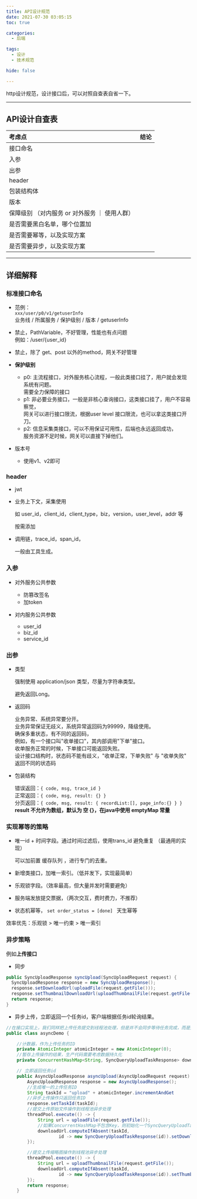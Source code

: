 ```yaml
---
title: API设计规范
date: 2021-07-30 03:05:15
toc: true

categories:
  - 后端

tags:
  - 设计
  - 技术规范

hide: false

---
```




http设计规范，设计接口后，可以对照自查表自省一下。

<!-- more -->

------



## API设计自查表



| 考虑点                                        | 结论 |
| :-------------------------------------------- | ---- |
| 接口命名                                      |      |
| 入参                                          |      |
| 出参                                          |      |
| header                                        |      |
| 包装结构体                                    |      |
| 版本                                          |      |
| 保障级别 （对内服务 or 对外服务 ｜ 使用人群） |      |
| 是否需要黑白名单，哪个位置加                  |      |
| 是否需要幂等，以及实现方案                    |      |
| 是否需要异步，以及实现方案                    |      |





------



## 详细解释



### 标准接口命名

- 范例：<br>`xxx/user/p0/v1/getuserInfo`<br>业务线 / 所属服务 / 保护级别 / 版本 / getuserInfo

- 禁止，PathVariable，不好管理，性能也有点问题<br>例如：/user/{user_id}

- 禁止，除了 get、post 以外的method，网关不好管理

- **保护级别**

  - p0: 主流程接口，对外服务核心流程，一般此类接口挂了，用户就会发现系统有问题。<br>需要全力保障的接口
  - p1: 非必要业务接口，一般是非核心查询接口，这类接口挂了，用户不容易察觉，<br>网关可以进行接口限流，根据user level 接口限流，也可以拿这类接口开刀。
  - p2: 信息采集类接口，可以不用保证可用性，后端也永远返回成功，<br>服务资源不足时候，网关可以直接下掉他们。

- 版本号

  - 使用v1、v2即可

  

### header

- jwt

- 业务上下文，采集使用

  如 user_id，client_id，client_type，biz，version，user_level，addr 等

  按需添加

- 调用链，trace_id，span_id，

  一般由工具生成。



### 入参

- 对外服务公共参数

  - 防篡改签名
  - 加token

  

- 对内服务公共参数

  - user_id
  - biz_id
  - service_id



### 出参

- 类型

  强制使用 application/json 类型，尽量为字符串类型。

  避免返回Long。

  

- 返回码

  业务异常、系统异常要分开。<br>业务异常保证无歧义，系统异常返回码为99999，降级使用。<br>确保多重状态，有不同的返回码，<br>例如，有一个接口叫"收单接口"，其内部调用"下单"接口。<br>收单服务正常的时候，下单接口可能返回失败。<br>设计接口结构时，状态码不能有歧义，"收单正常，下单失败" 与 "收单失败"  返回不同的状态码

  

- 包装结构

  错误返回：`{ code, msg, trace_id }`<br>正常返回：`{ code, msg, result: {} }` <br>分页返回：`{ code, msg, result: { recordList:[], page_info:{} } }`<br>**result 不允许为数组，默认为 空 {}，在java中使用 emptyMap 常量**

  

### 实现幂等的策略

- 唯一id + 时间字段。通过时间过滤后，使用trans_id 避免重复 （最通用的实现）

  可以加前置 缓存队列 ，进行专门的去重。

- 新增类接口，加唯一索引。（低并发下，实现最简单）

- 乐观锁字段。（效率最高，但大量并发时需要避免）

- 服务端发放提交票据，（两次交互，费时费力，不推荐）

- 状态机幂等， `set order_status = [done] ` 天生幂等 

效率优先：乐观锁 > 唯一约束 > 唯一索引



### 异步策略

例如**上传接口**

- 同步

```java
public SyncUploadResponse syncUpload(SyncUploadRequest request) {
  SyncUploadResponse response = new SyncUploadResponse();
  response.setDownloadUrl(uploadFile(request.getFile()));
  response.setThumbnailDownloadUrl(uploadThumbnailFile(request.getFile()));
  return response;
}
```

- 异步上传，立即返回一个任务id，客户端根据任务id轮询结果。

  

```java
//在接口实现上，我们同样把上传任务提交到线程池处理，但是并不会同步等待任务完成，而是完成后把结果写入一个 HashMap，任务查询接口通过查询这个 HashMap 来获得文件 的 URL
public class asyncDemo {

    //计数器，作为上传任务的ID
    private AtomicInteger atomicInteger = new AtomicInteger(0);
    //暂存上传操作的结果，生产代码需要考虑数据持久化
    private ConcurrentHashMap<String, SyncQueryUploadTaskResponse> downloadUrl = new ConcurrentHashMap<>();

    // 立即返回任务id
    public AsyncUploadResponse asyncUpload(AsyncUploadRequest request) {
        AsyncUploadResponse response = new AsyncUploadResponse();
        //生成唯一的上传任务ID
        String taskId = "upload" + atomicInteger.incrementAndGet
        //异步上传操作只返回任务ID
        response.setTaskId(taskId);
        //提交上传原始文件操作到线程池异步处理
        threadPool.execute(() -> {
            String url = uploadFile(request.getFile());
            //如果ConcurrentHashMap不包含Key，则初始化一个SyncQueryUploadTaskResponse
            downloadUrl.computeIfAbsent(taskId,
                    id -> new SyncQueryUploadTaskResponse(id)).setDownloadUrl(url);
        });

        //提交上传缩略图操作到线程池异步处理
        threadPool.execute(() -> {
            String url = uploadThumbnailFile(request.getFile());
            downloadUrl.computeIfAbsent(taskId,
                    id -> new SyncQueryUploadTaskResponse(id)).setThumbnailDownloadUrl(url);
        });
        return response;
    }

```

